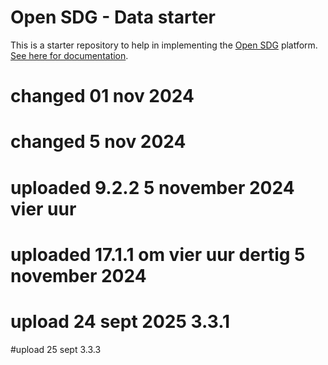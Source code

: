 # Open SDG - Data starter

This is a starter repository to help in implementing the [Open SDG](https://github.com/open-sdg/open-sdg) platform. [See here for documentation](https://open-sdg.readthedocs.io).

# changed 01 nov 2024
# changed 5 nov 2024
# uploaded 9.2.2 5 november 2024 vier uur
# uploaded 17.1.1 om vier uur dertig 5 november 2024
# upload 24 sept 2025 3.3.1
#upload 25 sept 3.3.3
